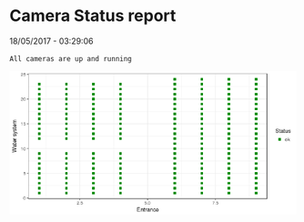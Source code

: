 Camera Status report
================
18/05/2017 - 03:29:06

    All cameras are up and running

![](camreport_files/figure-markdown_github/unnamed-chunk-2-1.png)
